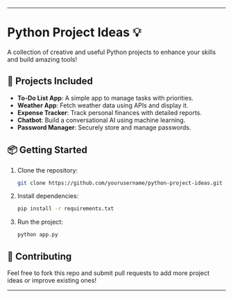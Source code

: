 
---

# Python Project Ideas 💡

A collection of creative and useful Python projects to enhance your skills and build amazing tools!

## 🚀 **Projects Included**

- **To-Do List App**: A simple app to manage tasks with priorities.
- **Weather App**: Fetch weather data using APIs and display it.
- **Expense Tracker**: Track personal finances with detailed reports.
- **Chatbot**: Build a conversational AI using machine learning.
- **Password Manager**: Securely store and manage passwords.

## 📦 **Getting Started**
1. Clone the repository:
   ```bash
   git clone https://github.com/yourusername/python-project-ideas.git
   ```
2. Install dependencies:
   ```bash
   pip install -r requirements.txt
   ```
3. Run the project:
   ```bash
   python app.py
   ```

## 🤝 **Contributing**
Feel free to fork this repo and submit pull requests to add more project ideas or improve existing ones!

---

